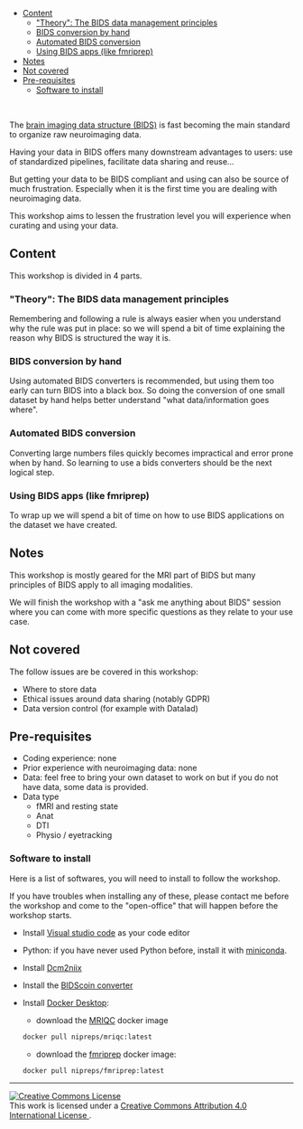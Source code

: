 - [Content](#content)
    - ["Theory": The BIDS data management principles](#theory-the-bids-data-management-principles)
    - [BIDS conversion by hand](#bids-conversion-by-hand)
    - [Automated BIDS conversion](#automated-bids-conversion)
    - [Using BIDS apps (like fmriprep)](#using-bids-apps-like-fmriprep)
- [Notes](#notes)
- [Not covered](#not-covered)
- [Pre-requisites](#pre-requisites)
    - [Software to install](#software-to-install)

<br>

The
[brain imaging data structure (BIDS)](https://bids-specification.readthedocs.io/en/latest/)
is fast becoming the main standard to organize raw neuroimaging data.

Having your data in BIDS offers many downstream advantages to users: use of
standardized pipelines, facilitate data sharing and reuse…

But getting your data to be BIDS compliant and using can also be source of much
frustration. Especially when it is the first time you are dealing with
neuroimaging data.

This workshop aims to lessen the frustration level you will experience when
curating and using your data.

## Content

This workshop is divided in 4 parts.

### "Theory": The BIDS data management principles

Remembering and following a rule is always easier when you understand why the
rule was put in place: so we will spend a bit of time explaining the reason why
BIDS is structured the way it is.

### BIDS conversion by hand

Using automated BIDS converters is recommended, but using them too early can
turn BIDS into a black box. So doing the conversion of one small dataset by hand
helps better understand "what data/information goes where".

### Automated BIDS conversion

Converting large numbers files quickly becomes impractical and error prone when
by hand. So learning to use a bids converters should be the next logical step.

### Using BIDS apps (like fmriprep)

To wrap up we will spend a bit of time on how to use BIDS applications on the
dataset we have created.

## Notes

This workshop is mostly geared for the MRI part of BIDS but many principles of
BIDS apply to all imaging modalities.

We will finish the workshop with a "ask me anything about BIDS" session where
you can come with more specific questions as they relate to your use case.

## Not covered

The follow issues are be covered in this workshop:

- Where to store data
- Ethical issues around data sharing (notably GDPR)
- Data version control (for example with Datalad)

## Pre-requisites

- Coding experience: none
- Prior experience with neuroimaging data: none
- Data: feel free to bring your own dataset to work on but if you do not have
  data, some data is provided.
- Data type
  - fMRI and resting state
  - Anat
  - DTI
  - Physio / eyetracking

### Software to install

Here is a list of softwares, you will need to install to follow the workshop.

If you have troubles when installing any of these, please contact me before the
workshop and come to the "open-office" that will happen before the workshop
starts.

- Install [Visual studio code](https://code.visualstudio.com/) as your code
  editor

- Python: if you have never used Python before, install it with
  [miniconda](https://docs.conda.io/en/latest/miniconda.html#latest-miniconda-installer-links).

- Install
  [Dcm2niix](https://www.nitrc.org/plugins/mwiki/index.php/dcm2nii:MainPage#Download)

- Install the [BIDScoin converter](https://bidscoin.readthedocs.io/en/stable/)

- Install [Docker Desktop](https://www.docker.com/):

  - download the [MRIQC](https://mriqc.readthedocs.io/en/latest/) docker image

  ```bash
  docker pull nipreps/mriqc:latest
  ```

  - download the [fmriprep](https://fmriprep.org/en/stable/) docker image:

  ```bash
  docker pull nipreps/fmriprep:latest
  ```

<footer>
    <hr>
    <a rel="license" href="http://creativecommons.org/licenses/by/4.0/">
        <img alt="Creative Commons License" style="border-width:0" src="https://i.creativecommons.org/l/by/4.0/88x31.png"/>
    </a>
    <br />
    This work is licensed under a
    <a rel="license" href="http://creativecommons.org/licenses/by/4.0/">
    Creative Commons Attribution 4.0 International License
    </a>.
</footer>
